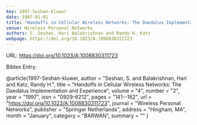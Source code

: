 ```yaml
---
key: 1997-Seshan-kluwer
date: 1997-01-01
title: "Handoffs in Cellular Wireless Networks: The Daedalus Implementation and Experience"
venue: Wireless Personal Networks
authors: S. Seshan, Hari Balakrishnan and Randy H. Katz
webpage: https://doi.org/10.1023/A:1008830311723
---
```


URL: https://doi.org/10.1023/A:1008830311723

Bibtex Entry:

@article{1997-Seshan-kluwer,
    author = "Seshan, S. and Balakrishnan, Hari and Katz, Randy H.",
    title = "Handoffs in Cellular Wireless Networks: The Daedalus Implementation and Experience",
    volume = "4",
    number = "2",
    year = "1997",
    issn = "0929-6212",
    pages = "141--162",
    url = "https://doi.org/10.1023/A:1008830311723",
    journal = "Wireless Personal Networks",
    publisher = "Springer Netherlands",
    address = "Hingham, MA",
    month = "January",
    category = "BARWAN",
    summary = ""
}

